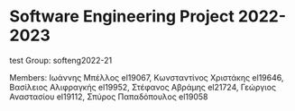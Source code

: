 # Software Engineering Project 2022-2023
test
Group: softeng2022-21

Members: Ιωάννης Μπέλλος el19067, Κωνσταντίνος Χριστάκης el19646, Βασίλειος Αλιφραγκής el19952, Στέφανος Αβράμης el21724, Γεώργιος Αναστασίου el19112, Σπύρος Παπαδόπουλος el19058
